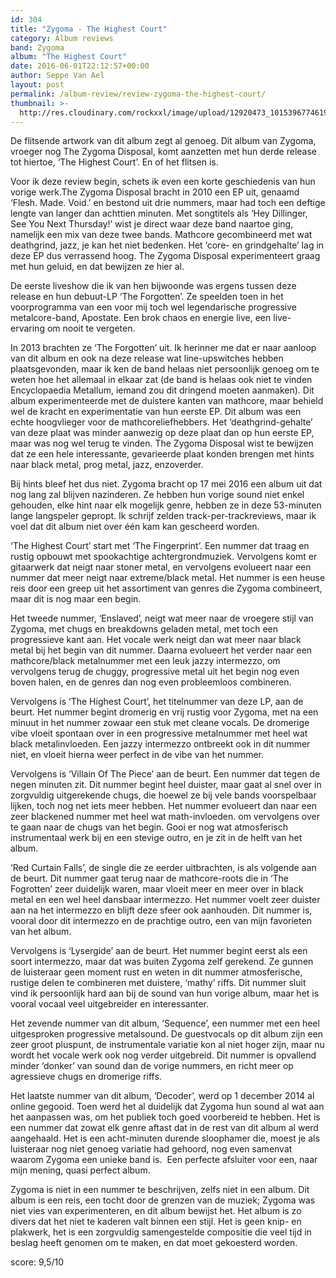 ```yaml
---
id: 304
title: "Zygoma - The Highest Court"
category: Album reviews
band: Zygoma
album: "The Highest Court"
date: 2016-06-01T22:12:57+00:00
author: Seppe Van Ael
layout: post
permalink: /album-review/review-zygoma-the-highest-court/
thumbnail: >-
  http://res.cloudinary.com/rockxxl/image/upload/12920473_10153967746193213_4100350747650008015_n.jpg
---
```

De flitsende artwork van dit album zegt al genoeg. Dit album van Zygoma, vroeger nog The Zygoma Disposal, komt aanzetten met hun derde release tot hiertoe, ‘The Highest Court’. En of het flitsen is.

Voor ik deze review begin, schets ik even een korte geschiedenis van hun vorige werk.The Zygoma Disposal bracht in 2010 een EP uit, genaamd ‘Flesh. Made. Void.’ en bestond uit drie nummers, maar had toch een deftige lengte van langer dan achttien minuten. Met songtitels als ‘Hey Dillinger, See You Next Thursday!’ wist je direct waar deze band naartoe ging, namelijk een mix van deze twee bands. Mathcore gecombineerd met wat deathgrind, jazz, je kan het niet bedenken. Het ‘core- en grindgehalte’ lag in deze EP dus verrassend hoog. The Zygoma Disposal experimenteert graag met hun geluid, en dat bewijzen ze hier al.

De eerste liveshow die ik van hen bijwoonde was ergens tussen deze release en hun debuut-LP ‘The Forgotten’. Ze speelden toen in het voorprogramma van een voor mij toch wel legendarische progressive metalcore-band, Apostate. Een brok chaos en energie live, een live-ervaring om nooit te vergeten.

In 2013 brachten ze ‘The Forgotten’ uit. Ik herinner me dat er naar aanloop van dit album en ook na deze release wat line-upswitches hebben plaatsgevonden, maar ik ken de band helaas niet persoonlijk genoeg om te weten hoe het allemaal in elkaar zat (de band is helaas ook niet te vinden Encyclopaedia Metallum, iemand zou dit dringend moeten aanmaken). Dit album experimenteerde met de duistere kanten van mathcore, maar behield wel de kracht en experimentatie van hun eerste EP. Dit album was een echte hoogvlieger voor de mathcoreliefhebbers. Het ‘deathgrind-gehalte’ van deze plaat was minder aanwezig op deze plaat dan op hun eerste EP, maar was nog wel terug te vinden. The Zygoma Disposal wist te bewijzen dat ze een hele interessante, gevarieerde plaat konden brengen met hints naar black metal, prog metal, jazz, enzoverder.

Bij hints bleef het dus niet. Zygoma bracht op 17 mei 2016 een album uit dat nog lang zal blijven nazinderen. Ze hebben hun vorige sound niet enkel gehouden, elke hint naar elk mogelijk genre, hebben ze in deze 53-minuten lange langspeler gepropt. Ik schrijf zelden track-per-trackreviews, maar ik voel dat dit album niet over één kam kan gescheerd worden.

‘The Highest Court’ start met ‘The Fingerprint’. Een nummer dat traag en rustig opbouwt met spookachtige achtergrondmuziek. Vervolgens komt er gitaarwerk dat neigt naar stoner metal, en vervolgens evolueert naar een nummer dat meer neigt naar extreme/black metal. Het nummer is een heuse reis door een greep uit het assortiment van genres die Zygoma combineert, maar dit is nog maar een begin.

Het tweede nummer, ‘Enslaved’, neigt wat meer naar de vroegere stijl van Zygoma, met chugs en breakdowns geladen metal, met toch een progressieve kant aan. Het vocale werk neigt dan wat meer naar black metal bij het begin van dit nummer. Daarna evolueert het verder naar een mathcore/black metalnummer met een leuk jazzy intermezzo, om vervolgens terug de chuggy, progressive metal uit het begin nog even boven halen, en de genres dan nog even probleemloos combineren.

Vervolgens is ‘The Highest Court’, het titelnummer van deze LP, aan de beurt. Het nummer begint dromerig en vrij rustig voor Zygoma, met na een minuut in het nummer zowaar een stuk met cleane vocals. De dromerige vibe vloeit spontaan over in een progressive metalnummer met heel wat black metalinvloeden. Een jazzy intermezzo ontbreekt ook in dit nummer niet, en vloeit hierna weer perfect in de vibe van het nummer.

Vervolgens is ‘Villain Of The Piece’ aan de beurt. Een nummer dat tegen de negen minuten zit. Dit nummer begint heel duister, maar gaat al snel over in zorgvuldig uitgerekende chugs, die hoewel ze bij vele bands voorspelbaar lijken, toch nog net iets meer hebben. Het nummer evolueert dan naar een zeer blackened nummer met heel wat math-invloeden. om vervolgens over te gaan naar de chugs van het begin. Gooi er nog wat atmosferisch instrumentaal werk bij en een stevige outro, en je zit in de helft van het album.

‘Red Curtain Falls’, de single die ze eerder uitbrachten, is als volgende aan de beurt. Dit nummer gaat terug naar de mathcore-roots die in ‘The Fogrotten’ zeer duidelijk waren, maar vloeit meer en meer over in black metal en een wel heel dansbaar intermezzo. Het nummer voelt zeer duister aan na het intermezzo en blijft deze sfeer ook aanhouden. Dit nummer is, vooral door dit intermezzo en de prachtige outro, een van mijn favorieten van het album.

Vervolgens is ‘Lysergide’ aan de beurt. Het nummer begint eerst als een soort intermezzo, maar dat was buiten Zygoma zelf gerekend. Ze gunnen de luisteraar geen moment rust en weten in dit nummer atmosferische, rustige delen te combineren met duistere, ‘mathy’ riffs. Dit nummer sluit vind ik persoonlijk hard aan bij de sound van hun vorige album, maar het is vooral vocaal veel uitgebreider en interessanter.

Het zevende nummer van dit album, ‘Sequence’, een nummer met een heel uitgesproken progressive metalsound. De guestvocals op dit album zijn een zeer groot pluspunt, de instrumentale variatie kon al niet hoger zijn, maar nu wordt het vocale werk ook nog verder uitgebreid. Dit nummer is opvallend minder ‘donker’ van sound dan de vorige nummers, en richt meer op agressieve chugs en dromerige riffs.

Het laatste nummer van dit album, ‘Decoder’, werd op 1 december 2014 al online gegooid. Toen werd het al duidelijk dat Zygoma hun sound al wat aan het aanpassen was, om het publiek toch goed voorbereid te hebben. Het is een nummer dat zowat elk genre aftast dat in de rest van dit album al werd aangehaald. Het is een acht-minuten durende sloophamer die, moest je als luisteraar nog niet genoeg variatie had gehoord, nog even samenvat waarom Zygoma een unieke band is.  Een perfecte afsluiter voor een, naar mijn mening, quasi perfect album.

Zygoma is niet in een nummer te beschrijven, zelfs niet in een album. Dit album is een reis, een tocht door de grenzen van de muziek; Zygoma was niet vies van experimenteren, en dit album bewijst het. Het album is zo divers dat het niet te kaderen valt binnen een stijl. Het is geen knip- en plakwerk, het is een zorgvuldig samengestelde compositie die veel tijd in beslag heeft genomen om te maken, en dat moet gekoesterd worden.

score: 9,5/10
